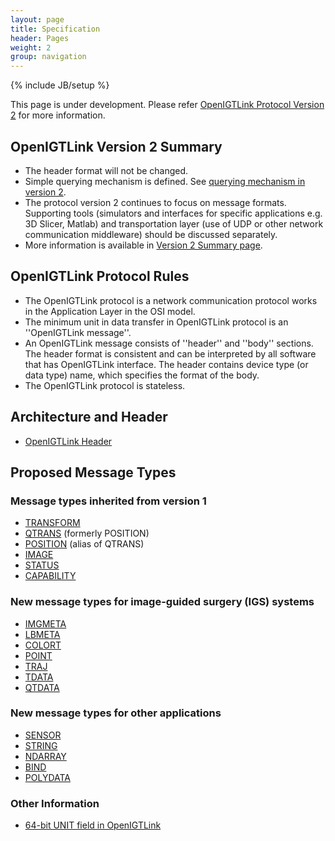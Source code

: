 ```yaml
---
layout: page
title: Specification
header: Pages
weight: 2
group: navigation
---
```

{% include JB/setup %}

This page is under development. Please refer [OpenIGTLink Protocol Version 2](http://www.na-mic.org/Wiki/index.php/OpenIGTLink/ProtocolV2/Index) for more information.

## OpenIGTLink Version 2 Summary
* The header format will not be changed. 
* Simple querying mechanism is defined. See [querying mechanism in version 2](protocols/v2_query.html).
* The protocol version 2 continues to focus on message formats. Supporting tools (simulators and interfaces for specific applications e.g. 3D Slicer, Matlab) and transportation layer (use of UDP or other network communication middleware) should be discussed separately.
* More information is available in [Version 2 Summary page](protocols/v2_summary.html).

## OpenIGTLink Protocol Rules
* The OpenIGTLink protocol is a network communication protocol works in the Application Layer in the OSI model.
* The minimum unit in data transfer in OpenIGTLink protocol is an ''OpenIGTLink message''.
* An OpenIGTLink message consists of ''header'' and ''body'' sections. The header format is consistent and can be interpreted by all software that has OpenIGTLink interface. The header contains device type (or data type) name, which specifies the format of the body.
* The OpenIGTLink protocol is stateless.

## Architecture and Header 
* [OpenIGTLink Header](protocols/v2_header.html)

## Proposed Message Types
### Message types inherited from version 1
* [TRANSFORM](protocols/v2_transform.html)
* [QTRANS](protocols/v2_qtransform.html) (formerly POSITION)
* [POSITION](protocols/v2_position.html) (alias of QTRANS)
* [IMAGE](protocols/v2_image.html)
* [STATUS](protocols/v2_status.html)
* [CAPABILITY](protocols/v2_capability.html)

### New message types for image-guided surgery (IGS) systems
* [IMGMETA](protocols/v2_imagemeta.html)
* [LBMETA](protocols/v2_labelmeta.html)
* [COLORT](protocols/v2_colortable.html)
* [POINT](protocols/v2_point.html)
* [TRAJ](protocols/v2_trajectory.html)
* [TDATA](protocols/v2_trackingdata.html)
* [QTDATA](protocols/v2_qtrackingdata.html)

### New message types for other applications
* [SENSOR](protocols/v2_sensordata.html)
* [STRING](protocols/v2_string.html)
* [NDARRAY](protocols/v2_ndarray.html)
* [BIND](protocols/v2_bind.html)
* [POLYDATA](protocols/v2_polydata.html)

### Other Information
* [64-bit UNIT field in OpenIGTLink](protocols/v2_unit.html)



